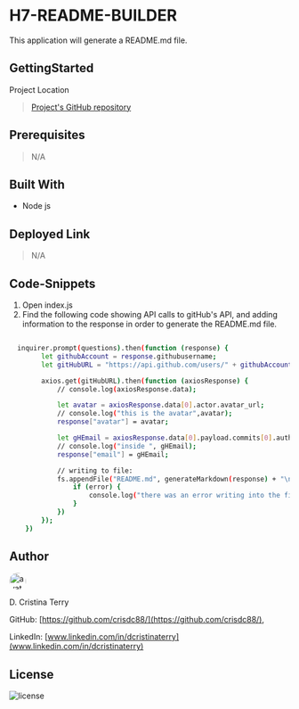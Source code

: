 # H7-README-BUILDER

This application will generate a README.md file.

## GettingStarted

Project Location

>[Project's GitHub repository](https://github.com/crisdc88/H7-README-BUILDER)

## Prerequisites

>N/A

## Built With

* Node js

## Deployed Link

>N/A

## Code-Snippets

1. Open index.js
2. Find the following code showing API calls to gitHub's API, and adding information to the response in order to generate the README.md file.

```sh

  inquirer.prompt(questions).then(function (response) {
        let githubAccount = response.githubusername;
        let gitHubURL = "https://api.github.com/users/" + githubAccount + "/events/public";

        axios.get(gitHubURL).then(function (axiosResponse) {
            // console.log(axiosResponse.data);

            let avatar = axiosResponse.data[0].actor.avatar_url;
            // console.log("this is the avatar",avatar);
            response["avatar"] = avatar;

            let gHEmail = axiosResponse.data[0].payload.commits[0].author.email;
            // console.log("inside ", gHEmail);
            response["email"] = gHEmail;

            // writing to file:
            fs.appendFile("README.md", generateMarkdown(response) + "\n", function (error) {
                if (error) {
                    console.log("there was an error writing into the file");
                }
            })
        });
    })

```

## Author

<img src="https://avatars.githubusercontent.com/u/61372364?" alt="avatar" style="border-radius:20px" width="30"/>

D. Cristina Terry

GitHub: [https://github.com/crisdc88/](https://github.com/crisdc88/),

LinkedIn: [www.linkedin.com/in/dcristinaterry](www.linkedin.com/in/dcristinaterry)

## License

![license](https://img.shields.io/badge/license-MIT-green)
